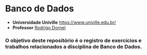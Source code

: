 # Banco de Dados

- **Universidade Univille** https://www.univille.edu.br/
- **Professor** [Rodrigo Dornel](https://github.com/rdornel)

### O objetivo deste repositório é o registro de exercícios e trabalhos relacionados a disciplina de Banco de Dados.